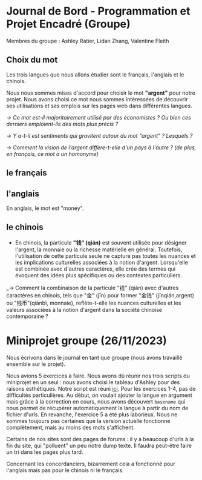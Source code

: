 # Journal de Bord - Programmation et Projet Encadré (Groupe)

Membres du groupe : Ashley Ratier, Lidan Zhang, Valentine Fleith

## Choix du mot

Les trois langues que nous allons étudier sont le français, l'anglais et le chinois.

Nous nous sommes mises d'accord pour choisir le mot **"argent"** pour notre projet. Nous avons choisi ce mot nous sommes intéressées de découvrir ses utilisations et ses emplois sur les pages web dans différentes langues.

_-> Ce mot est-il majoritairement utilisé par des économistes ? Ou bien ces derniers emploient-ils des mots plus précis ?_ 

_-> Y a-t-il est sentiments qui gravitent autour du mot "argent" ? Lesquels ?_

_-> Comment la vision de l'argent diffère-t-elle d'un pays à l'autre ? (de plus, en français, ce mot a un homonyme)_


## le français

## l'anglais

En anglais, le mot est "money".

## le chinois

- En chinois, la particule **"钱" (qián)** est souvent utilisée pour désigner l'argent, la monnaie ou la richesse matérielle en général. Toutefois, l'utilisation de cette particule seule ne capture pas toutes les nuances et les implications culturelles associées à la notion d'argent. Lorsqu'elle est combinée avec d'autres caractères, elle crée des termes qui évoquent des idées plus spécifiques ou des contextes particuliers.

_-> Comment la combinaison de la particule "钱" (qián) avec d'autres caractères en chinois, tels que "金" (jīn) pour former "金钱" (jīnqián,argent) ou "钱币"(qiánbì, monnaie), reflète-t-elle les nuances culturelles et les valeurs associées à la notion d'argent dans la société chinoise contemporaine ?


# Miniprojet groupe (26/11/2023)

Nous écrivons dans le journal en tant que groupe (nous avons travaillé ensemble sur le projet). 

Nous avions 5 exercices à faire. Nous avons dû réunir nos trois scripts du miniprojet en un seul : nous avons choisi le tableau d'Ashley pour des raisons esthétiques.
Notre script est réuni [ici](/programmes/creation_tableaux.sh).
Pour les exercices 1-4, pas de difficultés particulières.
Au début, on voulait ajouter la langue en argument mais grâce à la correction en cours, nous avons découvert `basename` qui nous permet de récupérer automatiquement la langue à partir du nom de fichier d'urls.
En revanche, l'exercice 5 a été plus laborieux. Nous ne sommes toujours pas certaines que la version actuelle fonctionne complètement, mais au moins des mots s'affichent.

Certains de nos sites sont des pages de forums : il y a beaucoup d'urls à la fin du site, qui "polluent" un peu notre dump texte. Il faudra peut-être faire un tri dans les pages plus tard.

Concernant les concordanciers, bizarrement cela a fonctionné pour l'anglais mais pas pour le chinois ni le français.
